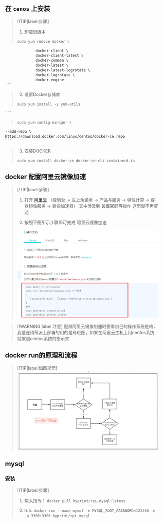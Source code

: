## 在 ``cenos`` 上安装
> [!TIP|label:步骤]
> 1. 卸载旧版本
> ``` linux
> sudo yum remove docker \
                  docker-client \
                  docker-client-latest \
                  docker-common \
                  docker-latest \
                  docker-latest-logrotate \
                  docker-logrotate \
                  docker-engine
    ```
> 2. 设置Docker存储库
> ``` linux
> sudo yum install -y yum-utils
    ```
> ``` linux
> sudo yum-config-manager \
    --add-repo \
    https://download.docker.com/linux/centos/docker-ce.repo
    ```
> 3. 安装DOCKER
> ``` linux
> sudo yum install docker-ce docker-ce-cli containerd.io
> ```


## docker 配置阿里云镜像加速
> [!TIP|label:步骤]
> 1. 打开 [阿里云](https://cr.console.aliyun.com/cn-hangzhou/instances/mirrors) （控制台 → 左上角菜单 → 产品与服务 → 弹性计算 → 容器镜像服务 → 镜像加速器）
> 其中涉及到 设置密码等操作 这里就不再赘述    
> 
> 2. 按照下图所示步骤即可完成 阿里云镜像加速
> 
> ![加速](../../_media/docker/阿里云镜像加速.png)

> [!WARNING|label:注意]
> 配置阿里云镜像加速时要看自己的操作系统是啥，我是在树莓派上部署的用的是乌班图，如果在阿里云主机上用centos系统 就按照centos系统的指示来

## docker run的原理和流程
> [!TIP|label:如图所示]
> ![原理图](../../_media/docker/run的流程图.png)

## mysql

### 安装
> [!TIP|label:步骤]
> 1. 输入指令：
> ``docker pull hypriot/rpi-mysql:latest``
> 
> 2. run:
> ``docker run --name mysql -e MYSQL_ROOT_PASSWORD=123456 -d -p 3306:3306 hypriot/rpi-mysql``



